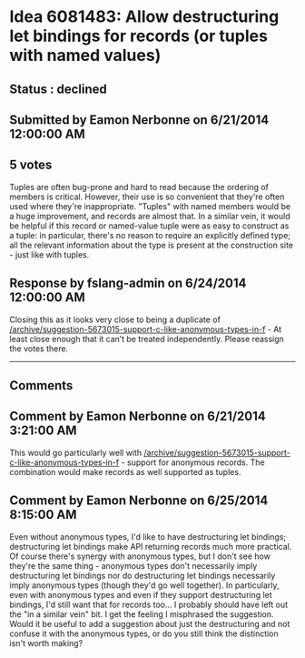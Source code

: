 # Idea 6081483: Allow destructuring let bindings for records (or tuples with named values) #

## Status : declined

## Submitted by Eamon Nerbonne on 6/21/2014 12:00:00 AM

## 5 votes

Tuples are often bug-prone and hard to read because the ordering of members is critical. However, their use is so convenient that they're often used where they're inappropriate. "Tuples" with named members would be a huge improvement, and records are almost that.
In a similar vein, it would be helpful if this record or named-value tuple were as easy to construct as a tuple: in particular, there's no reason to require an explicitly defined type; all the relevant information about the type is present at the construction site - just like with tuples.



## Response by fslang-admin on 6/24/2014 12:00:00 AM

Closing this as it looks very close to being a duplicate of [/archive/suggestion-5673015-support-c-like-anonymous-types-in-f](/archive/suggestion-5673015-support-c-like-anonymous-types-in-f.md) -
At least close enough that it can’t be treated independently.
Please reassign the votes there.

------------------------
## Comments


## Comment by Eamon Nerbonne on 6/21/2014 3:21:00 AM
This would go particularly well with [/archive/suggestion-5673015-support-c-like-anonymous-types-in-f](/archive/suggestion-5673015-support-c-like-anonymous-types-in-f.md) - support for anonymous records. The combination would make records as well supported as tuples.


## Comment by Eamon Nerbonne on 6/25/2014 8:15:00 AM
Even without anonymous types, I'd like to have destructuring let bindings; destructuring let bindings make API returning records much more practical. Of course there's synergy with anonymous types, but I don't see how they're the same thing - anonymous types don't necessarily imply destructuring let bindings nor do destructuring let bindings necessarily imply anonymous types (though they'd go well together). In particularly, even with anonymous types and even if they support destructuring let bindings, I'd still want that for records too...
I probably should have left out the "in a similar vein" bit. I get the feeling I misphrased the suggestion. Would it be useful to add a suggestion about just the destructuring and not confuse it with the anonymous types, or do you still think the distinction isn't worth making?

